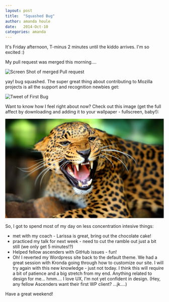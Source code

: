 ```yaml
---
layout: post
title:  "Squashed Bug"
author: amanda houle
date:   2014-Oct-10
categories: amanda
---
```


It's Friday afternoon, T-minus 2 minutes until the kiddo arrives.  I'm so excited :)

My pull request was merged this morning....

![Screen Shot of merged Pull request](/participants/portland/amanda/img/Screen_Shot_Merged_commit.png" "Screen Shot of a Merged Pull Request")

yay!  bug squashed.  The super great thing about contributing to Mozilla projects is all the support and recognition newbies get:

![Tweet of First Bug](/participants/portland/amanda/img/Screen_shot_Tweet_first_bug.png" "Tweet of a First Bug")

Want to know how I feel right about now?  Check out this image (get the full affect by downloading and adding it to your wallpaper - fullscreen, baby!):

![Jaguar](/participants/portland/amanda/img/Jaguar-animal-wallpaper-hd-4.jpg)

So, I got to spend most of my day on less concentration intesive things:
 - met with my coach - Larissa is great, bring out the chocolate cake!
 - practiced my talk for next week - need to cut the ramble out just a bit still (we only get 5 minutes!?)
 - Helped fellow ascenders with GitHub issues - fun! 
 - Oh!  I reverted my Wordpress site back to the default theme.  We had a great session with Kronda going through how to customize our site.  I will try again with this new knowledge - just not today.  I think this will require a bit of patience and a big stretch from my end.  Anything related to design for me... hmm.... I love UX, I'm not yet confident in design.  (Hey, any fellow Ascenders want their first WP client?   ...jk....)

 Have a great weekend!

